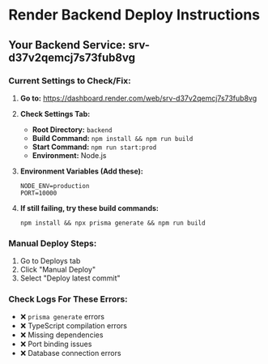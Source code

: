 # Render Backend Deploy Instructions

## Your Backend Service: srv-d37v2qemcj7s73fub8vg

### Current Settings to Check/Fix:

1. **Go to:** https://dashboard.render.com/web/srv-d37v2qemcj7s73fub8vg

2. **Check Settings Tab:**
   - **Root Directory:** `backend`
   - **Build Command:** `npm install && npm run build`
   - **Start Command:** `npm run start:prod`
   - **Environment:** Node.js

3. **Environment Variables (Add these):**
   ```
   NODE_ENV=production
   PORT=10000
   ```

4. **If still failing, try these build commands:**
   ```
   npm install && npx prisma generate && npm run build
   ```

### Manual Deploy Steps:
1. Go to Deploys tab
2. Click "Manual Deploy"
3. Select "Deploy latest commit"

### Check Logs For These Errors:
- ❌ `prisma generate` errors
- ❌ TypeScript compilation errors  
- ❌ Missing dependencies
- ❌ Port binding issues
- ❌ Database connection errors
